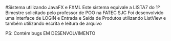 #Sistema utilizando JavaFX e FXML
 Este sistema equivale a LISTA7 do 1º Bimestre solicitado pelo professor de POO na FATEC SJC
 Foi desenvolvido uma interface de LOGIN e Entrada e Saída de Produtos utilizando ListView e também utilizando escrita e leitura de arquivo
 
 PS: Contém bugs
 EM DESENVOLVIMENTO
